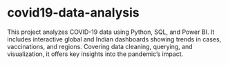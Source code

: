 # covid19-data-analysis
This project analyzes COVID-19 data using Python, SQL, and Power BI. It includes interactive global and Indian dashboards showing trends in cases, vaccinations, and regions. Covering data cleaning, querying, and visualization, it offers key insights into the pandemic’s impact.

